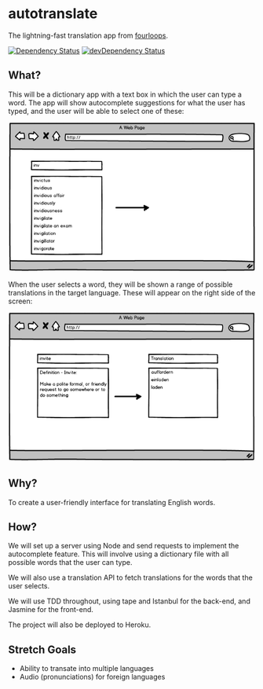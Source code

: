 # autotranslate
The lightning-fast translation app from [fourloops](https://github.com/fourloops).

[![Dependency Status](https://david-dm.org/fourloops/autotranslate.svg)](https://david-dm.org/fourloops/autotranslate)
[![devDependency Status](https://david-dm.org/fourloops/autotranslate/dev-status.svg)](https://david-dm.org/fourloops/autotranslate#info=devDependencies)

## What?
This will be a dictionary app with a text box in which the user can type a word. The app will show autocomplete suggestions for what the user has typed, and the user will be able to select one of these:

![image showing autocompleting](./assets/autocompleting.png)

When the user selects a word, they will be shown a range of possible translations in the target language. These will appear on the right side of the screen:

![image showing translating](./assets/translating.png)

## Why?
To create a user-friendly interface for translating English words.

## How?
We will set up a server using Node and send requests to implement the autocomplete feature. This will involve using a dictionary file with all possible words that the user can type.

We will also use a translation API to fetch translations for the words that the user selects.

We will use TDD throughout, using tape and Istanbul for the back-end, and Jasmine for the front-end.

The project will also be deployed to Heroku.

## Stretch Goals

* Ability to transate into multiple languages
* Audio (pronunciations) for foreign languages
